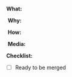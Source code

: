 <!--
Thanks for your interest in the project. Bugs filed and PRs submitted are appreciated!

Also, please make sure you're familiar with and follow the instructions in the
contributing guidelines (found in the CONTRIBUTING.md file).

Please fill out the information below to expedite the review and (hopefully)
merge of your pull request!
-->

**What:**

<!-- Declarative and short sentence of what this PR accomplish -->

​
**Why:**

<!-- A brief explanation over why this need arise alonside a sentence with keyword to close related issue "Closes #N" or "relates #X, relates #Y" -->

​
**How:**

<!-- Often a list of things to describe the process to accomplish this PR -->

​
**Media:**

<!-- _Optionally, but highly recommended_ Depending on the impact of the change or the complexity of the contribution, choose between and image to showcase the visual changes or a Loom video describing the work you have made. -->

**Checklist:**

<!-- add "N/A" to the end of each line that's irrelevant to your changes -->
<!-- to check an item, place an "x" in the box like so: "- [x] Release notes added" -->

-   [ ] Ready to be merged
        <!-- In your opinion, is this ready to be merged as soon as it's reviewed? -->

<!-- feel free to add additional comments -->
